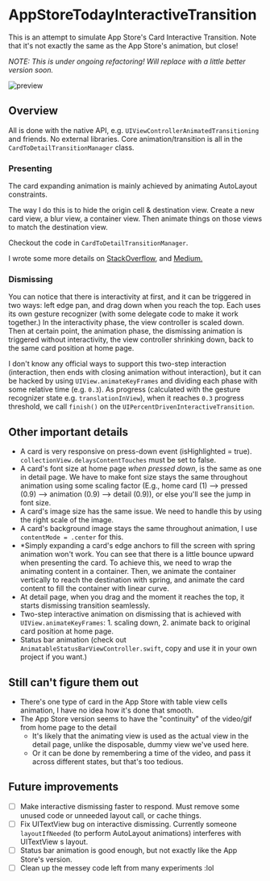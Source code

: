 # AppStoreTodayInteractiveTransition
This is an attempt to simulate App Store's Card Interactive Transition. Note that it's not exactly the same as the App Store's animation, but close!

*NOTE: This is under ongoing refactoring! Will replace with a little better version soon.*

![preview](https://raw.githubusercontent.com/aunnnn/AppStoreiOS11InteractiveTransition/master/appstoreios11.gif)

## Overview

All is done with the native API, e.g. `UIViewControllerAnimatedTransitioning` and friends. No external libraries. Core animation/transition is all in the `CardToDetailTransitionManager` class.

### Presenting

The card expanding animation is mainly achieved by animating AutoLayout constraints.

The way I do this is to hide the origin cell & destination view. Create a new card view, a blur view, a container view. Then animate things on those views to match the destination view.

Checkout the code in `CardToDetailTransitionManager`.

I wrote some more details on [StackOverflow](https://stackoverflow.com/a/49956446/6666165), and [Medium.](https://medium.com/@aunnnn/making-app-store-today-ios-11-custom-transition-part-1-presentation-9e4ef99e75d3)

### Dismissing
You can notice that there is interactivity at first, and it can be triggered in two ways: left edge pan, and drag down when you reach the top. Each uses its own gesture recognizer (with some delegate code to make it work together.)  In the interactivity phase, the view controller is scaled down. Then at certain point, the animation phase, the dismissing animation is triggered without interactivity, the view controller shrinking down, back to the same card position at home page.

I don't know any official ways to support this two-step interaction (interaction, then ends with closing animation without interaction), but it can be hacked by using `UIView.animateKeyFrames` and dividing each phase with some relative time (e.g. `0.3`). As progress (calculated with the gesture recognizer state e.g. `translationInView`), when it reaches `0.3` progress threshold, we call `finish()` on the `UIPercentDrivenInteractiveTransition`.


## Other important details
- A card is very responsive on press-down event (isHighlighted = true). `collectionView.delaysContentTouches` must be set to false.
- A card's font size at home page *when pressed down*, is the same as one in detail page. We have to make font size stays the same throughout animation using some scaling factor (E.g., home card (1) --> pressed (0.9) --> animation (0.9) --> detail (0.9)), or else you'll see the jump in font size.
- A card's image size has the same issue. We need to handle this by using the right scale of the image.
- A card's background image stays the same throughout animation, I use `contentMode = .center` for this.
- \*Simply expanding a card's edge anchors to fill the screen with spring animation won't work. You can see that there is a little bounce upward when presenting the card. To achieve this, we need to wrap the animating content in a container. Then, we animate the container vertically to reach the destination with spring, and animate the card content to fill the container with linear curve.
- At detail page, when you drag and the moment it reaches the top, it starts dismissing transition seamlessly.
- Two-step interactive animation on dismissing that is achieved with `UIView.animateKeyFrames`: 1. scaling down, 2. animate back to original card position at home page.
- Status bar animation (check out `AnimatableStatusBarViewController.swift`, copy and use it in your own project if you want.)

## Still can't figure them out
- There's one type of card in the App Store with table view cells animation, I have no idea how it's done that smooth.
- The App Store version seems to have the "continuity" of the video/gif from home page to the detail
  - It's likely that the animating view is used as the actual view in the detail page, unlike the disposable, dummy view we've used here.
  - Or it can be done by remembering a time of the video, and pass it across different states, but that's too tedious.

## Future improvements
- [ ] Make interactive dismissing faster to respond. Must remove some unused code or unneeded layout call, or cache things.
- [ ] Fix UITextView bug on interactive dismissing. Currently someone `layoutIfNeeded` (to perform AutoLayout animations) interferes with UITextView
s layout.
- [ ] Status bar animation is good enough, but not exactly like the App Store's version.
- [ ] Clean up the messey code left from many experiments :lol
